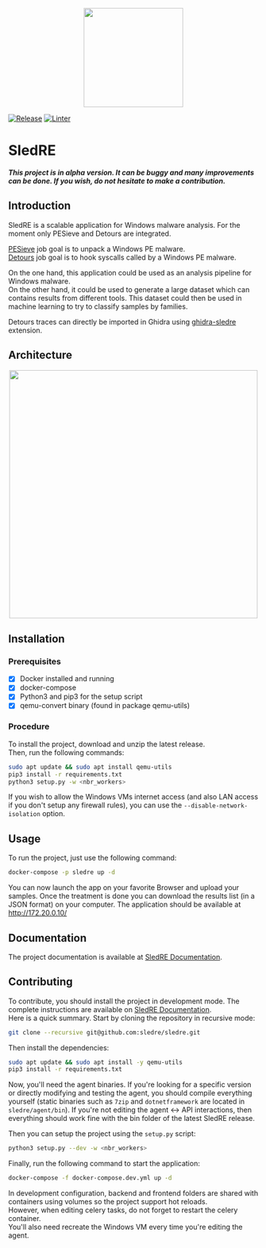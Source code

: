 <p align="center">
  <img width="200" height="200" src="https://sled.re/images/favicon.png">
</p>

[![Release](https://github.com/sledre/sledre/actions/workflows/release.yml/badge.svg?branch=main)](https://github.com/sledre/sledre/actions/workflows/release.yml)
[![Linter](https://github.com/sledre/sledre/actions/workflows/linter.yml/badge.svg?branch=main)](https://github.com/sledre/sledre/actions/workflows/linter.yml)
# SledRE

***This project is in alpha version. It can be buggy and many improvements can be done. If you wish, do not hesitate to make a contribution.***

## Introduction

SledRE is a scalable application for Windows malware analysis.
For the moment only PESieve and Detours are integrated.

[PESieve](https://github.com/hasherezade/pe-sieve) job goal is to unpack a Windows PE malware.  
[Detours](https://github.com/microsoft/Detours) job goal is to hook syscalls called by a Windows PE malware. 

On the one hand, this application could be used as an analysis pipeline for Windows malware.  
On the other hand, it could be used to generate a large dataset which can contains results from different tools.
This dataset could then be used in machine learning to try to classify samples by families.

Detours traces can directly be imported in Ghidra using [ghidra-sledre](https://github.com/sledre/ghidra-sledre/) extension.

## Architecture
<p align="center">
  <img height="500" src="https://sled.re/images/SledREArchi.png">
</p>

## Installation

### Prerequisites

- [X] Docker installed and running
- [X] docker-compose
- [X] Python3 and pip3 for the setup script
- [X] qemu-convert binary (found in package qemu-utils)

### Procedure
To install the project, download and unzip the latest release.  
Then, run the following commands:
```bash
sudo apt update && sudo apt install qemu-utils
pip3 install -r requirements.txt
python3 setup.py -w <nbr_workers>
```
If you wish to allow the Windows VMs internet access (and also LAN access if you don't setup any firewall rules), you can use the `--disable-network-isolation` option.

## Usage
To run the project, just use the following command:

```bash
docker-compose -p sledre up -d
```

You can now launch the app on your favorite Browser and upload your samples. Once the treatment is done you can download the results list (in a JSON format) on your computer.
The application should be available at http://172.20.0.10/

## Documentation
The project documentation is available at [SledRE Documentation](https://sled.re/).

## Contributing
To contribute, you should install the project in development mode.
The complete instructions are available on [SledRE Documentation](https://sled.re/project-setup/installation/).  
Here is a quick summary. Start by cloning the repository in recursive mode:
```bash
git clone --recursive git@github.com:sledre/sledre.git
```

Then install the dependencies:
```bash
sudo apt update && sudo apt install -y qemu-utils
pip3 install -r requirements.txt
```

Now, you'll need the agent binaries. If you're looking for a specific version or directly modifying and testing the agent, you should compile everything yourself (static binaries such as `7zip` and `dotnetframework` are located in `sledre/agent/bin`).
If you're not editing the agent <-> API interactions, then everything should work fine with the bin folder of the latest SledRE release.

Then you can setup the project using the `setup.py` script:
```bash
python3 setup.py --dev -w <nbr_workers>
```

Finally, run the following command to start the application:
```bash
docker-compose -f docker-compose.dev.yml up -d
```

In development configuration, backend and frontend folders are shared with containers using volumes so the project support hot reloads.  
However, when editing celery tasks, do not forget to restart the celery container.  
You'll also need recreate the Windows VM every time you're editing the agent.
